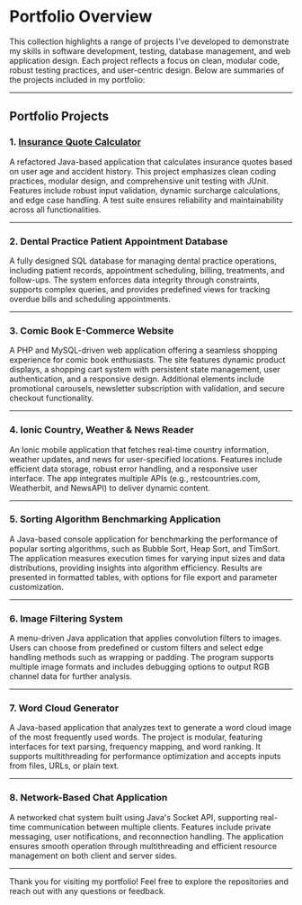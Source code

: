 # Portfolio Overview

This collection highlights a range of projects I’ve developed to demonstrate my skills in software development, testing, database management, and web application design. Each project reflects a focus on clean, modular code, robust testing practices, and user-centric design. Below are summaries of the projects included in my portfolio:

---

## Portfolio Projects

### **1. [Insurance Quote Calculator](https://github.com/pj-oboyle/Insurance_Quote_Calculator)**
A refactored Java-based application that calculates insurance quotes based on user age and accident history. This project emphasizes clean coding practices, modular design, and comprehensive unit testing with JUnit. Features include robust input validation, dynamic surcharge calculations, and edge case handling. A test suite ensures reliability and maintainability across all functionalities.

---

### **2. Dental Practice Patient Appointment Database**
A fully designed SQL database for managing dental practice operations, including patient records, appointment scheduling, billing, treatments, and follow-ups. The system enforces data integrity through constraints, supports complex queries, and provides predefined views for tracking overdue bills and scheduling appointments.

---

### **3. Comic Book E-Commerce Website**
A PHP and MySQL-driven web application offering a seamless shopping experience for comic book enthusiasts. The site features dynamic product displays, a shopping cart system with persistent state management, user authentication, and a responsive design. Additional elements include promotional carousels, newsletter subscription with validation, and secure checkout functionality.

---

### **4. Ionic Country, Weather & News Reader**
An Ionic mobile application that fetches real-time country information, weather updates, and news for user-specified locations. Features include efficient data storage, robust error handling, and a responsive user interface. The app integrates multiple APIs (e.g., restcountries.com, Weatherbit, and NewsAPI) to deliver dynamic content.

---

### **5. Sorting Algorithm Benchmarking Application**
A Java-based console application for benchmarking the performance of popular sorting algorithms, such as Bubble Sort, Heap Sort, and TimSort. The application measures execution times for varying input sizes and data distributions, providing insights into algorithm efficiency. Results are presented in formatted tables, with options for file export and parameter customization.

---

### **6. Image Filtering System**
A menu-driven Java application that applies convolution filters to images. Users can choose from predefined or custom filters and select edge handling methods such as wrapping or padding. The program supports multiple image formats and includes debugging options to output RGB channel data for further analysis.

---

### **7. Word Cloud Generator**
A Java-based application that analyzes text to generate a word cloud image of the most frequently used words. The project is modular, featuring interfaces for text parsing, frequency mapping, and word ranking. It supports multithreading for performance optimization and accepts inputs from files, URLs, or plain text.

---

### **8. Network-Based Chat Application**
A networked chat system built using Java's Socket API, supporting real-time communication between multiple clients. Features include private messaging, user notifications, and reconnection handling. The application ensures smooth operation through multithreading and efficient resource management on both client and server sides.

---

Thank you for visiting my portfolio! Feel free to explore the repositories and reach out with any questions or feedback.
